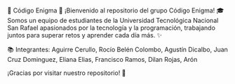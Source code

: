 🔷 Código Enigma 🔷
¡Bienvenido al repositorio del grupo Código Enigma! 🎓
Somos un equipo de estudiantes de la Universidad Tecnológica Nacional San Rafael apasionados por la tecnología y la programación, trabajando juntos para superar retos y aprender cada día más. ✨

📚 Integrantes:
Aguirre Cerullo, Rocío Belén
Colombo, Agustín
Dicalbo, Juan Cruz
Dominguez, Eliana
Elias, Francisco
Ramos, Dilan
Rojas, Arón

¡Gracias por visitar nuestro repositorio! 💙
